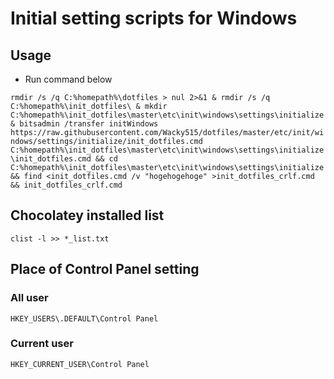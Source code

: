# Initial setting scripts for Windows

## Usage

- Run command below

`rmdir /s /q C:%homepath%\dotfiles > nul 2>&1 & rmdir /s /q C:%homepath%\init_dotfiles\ & mkdir C:%homepath%\init_dotfiles\master\etc\init\windows\settings\initialize & bitsadmin /transfer initWindows https://raw.githubusercontent.com/Wacky515/dotfiles/master/etc/init/windows/settings/initialize/init_dotfiles.cmd C:%homepath%\init_dotfiles\master\etc\init\windows\settings\initialize\init_dotfiles.cmd && cd C:%homepath%\init_dotfiles\master\etc\init\windows\settings\initialize && find <init_dotfiles.cmd /v "hogehogehoge" >init_dotfiles_crlf.cmd && init_dotfiles_crlf.cmd`

## Chocolatey installed list

`clist -l >> *_list.txt`

## Place of Control Panel setting

### All user

`HKEY_USERS\.DEFAULT\Control Panel`

### Current user

`HKEY_CURRENT_USER\Control Panel`

